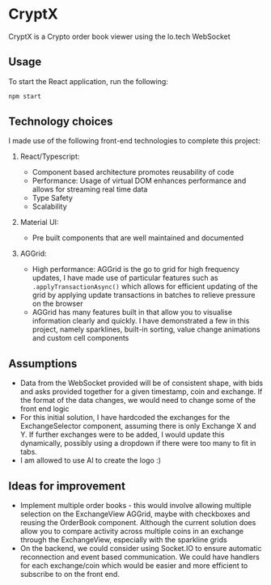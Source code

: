 # CryptX

CryptX is a Crypto order book viewer using the lo.tech WebSocket

## Usage

To start the React application, run the following:

```bash
npm start
```

## Technology choices

I made use of the following front-end technologies to complete this project:

1. React/Typescript:

    - Component based architecture promotes reusability of code
    - Performance: Usage of virtual DOM enhances performance and allows for streaming real time data
    - Type Safety
    - Scalability

2. Material UI:
    
    - Pre built components that are well maintained and documented

3. AGGrid:

    - High performance: AGGrid is the go to grid for high frequency updates, I have made use of particular features such as `.applyTransactionAsync()` which allows for efficient updating of the grid by applying update transactions in batches to relieve pressure on the browser
    - AGGrid has many features built in that allow you to visualise information clearly and quickly. I have demonstrated a few in this project, namely sparklines, built-in sorting, value change animations and custom cell components

    
## Assumptions

- Data from the WebSocket provided will be of consistent shape, with bids and asks provided together for a given timestamp, coin and exchange. If the format of the data changes, we would need to change some of the front end logic
- For this initial solution, I have hardcoded the exchanges for the ExchangeSelector component, assuming there is only Exchange X and Y. If further exchanges were to be added, I would update this dynamically, possibly using a dropdown if there were too many to fit in tabs.
- I am allowed to use AI to create the logo :)

## Ideas for improvement

- Implement multiple order books - this would involve allowing multiple selection on the ExchangeView AGGrid, maybe with checkboxes and reusing the OrderBook component. Although the current solution does allow you to compare activity across multiple coins in an exchange through the ExchangeView, especially with the sparkline grids
- On the backend, we could consider using Socket.IO to ensure automatic reconnection and event based communication. We could have handlers for each exchange/coin which would be easier and more efficient to subscribe to on the front end. 


